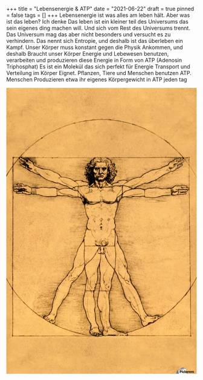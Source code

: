 +++
title = "Lebensenergie & ATP"
date = "2021-06-22"
draft = true
pinned = false
tags = []
+++
Lebensenergie ist was alles am leben hält. Aber was ist das leben? Ich denke Das leben ist ein kleiner teil des Universums das sein eigenes ding machen will. Und sich vom Rest des Universums trennt. Das Universum mag das aber nicht besonders und versucht es zu verhindern. Das nennt sich Entropie, und deshalb ist das überleben ein Kampf. Unser Körper muss konstant gegen die Physik Ankommen, und deshalb Braucht unser Körper Energie und Lebewesen benutzen, verarbeiten und produzieren diese Energie in Form von ATP (Adenosin Triphosphat) Es ist ein Molekül das sich perfekt für Energie Transport und Verteilung im Körper Eignet. Pflanzen, Tiere und Menschen benutzen ATP. Menschen Produzieren etwa ihr eigenes Körpergewicht in ATP jeden tag

![](900_human-body.jpg)